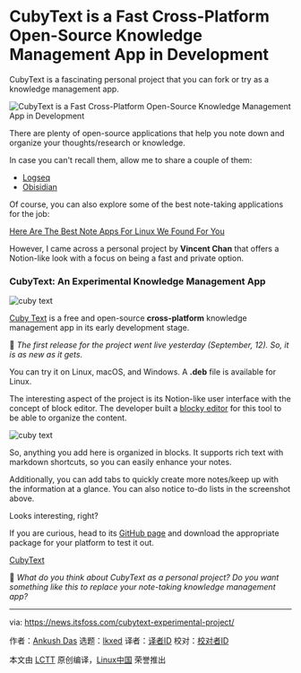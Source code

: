 [#]: subject: "CubyText is a Fast Cross-Platform Open-Source Knowledge Management App in Development"
[#]: via: "https://news.itsfoss.com/cubytext-experimental-project/"
[#]: author: "Ankush Das https://news.itsfoss.com/author/ankush/"
[#]: collector: "lkxed"
[#]: translator: "geekpi"
[#]: reviewer: " "
[#]: publisher: " "
[#]: url: " "

CubyText is a Fast Cross-Platform Open-Source Knowledge Management App in Development
======
CubyText is a fascinating personal project that you can fork or try as a knowledge management app.

![CubyText is a Fast Cross-Platform Open-Source Knowledge Management App in Development][1]

There are plenty of open-source applications that help you note down and organize your thoughts/research or knowledge.

In case you can't recall them, allow me to share a couple of them:

* [Logseq][2]
* [Obisidian][3]

Of course, you can also explore some of the best note-taking applications for the job:

[Here Are The Best Note Apps For Linux We Found For You][4]

However, I came across a personal project by **Vincent Chan** that offers a Notion-like look with a focus on being a fast and private option.

### CubyText: An Experimental Knowledge Management App

![cuby text][6]

[Cuby Text][7] is a free and open-source **cross-platform** knowledge management app in its early development stage.

📢 *The first release for the project went live yesterday (September, 12). So, it is as new as it gets.*

You can try it on Linux, macOS, and Windows. A **.deb** file is available for Linux.

The interesting aspect of the project is its Notion-like user interface with the concept of block editor. The developer built a [blocky editor][8] for this tool to be able to organize the content.

![cuby text][9]

So, anything you add here is organized in blocks. It supports rich text with markdown shortcuts, so you can easily enhance your notes.

Additionally, you can add tabs to quickly create more notes/keep up with the information at a glance. You can also notice to-do lists in the screenshot above.

Looks interesting, right?

If you are curious, head to its [GitHub page][10] and download the appropriate package for your platform to test it out.

[CubyText][11]

💬 *What do you think about CubyText as a personal project? Do you want something like this to replace your note-taking knowledge management app?*

--------------------------------------------------------------------------------

via: https://news.itsfoss.com/cubytext-experimental-project/

作者：[Ankush Das][a]
选题：[lkxed][b]
译者：[译者ID](https://github.com/译者ID)
校对：[校对者ID](https://github.com/校对者ID)

本文由 [LCTT](https://github.com/LCTT/TranslateProject) 原创编译，[Linux中国](https://linux.cn/) 荣誉推出

[a]: https://news.itsfoss.com/author/ankush/
[b]: https://github.com/lkxed
[1]: https://news.itsfoss.com/content/images/size/w1200/2022/09/cuby-text-ft.png
[2]: https://itsfoss.com/logseq/
[3]: https://itsfoss.com/obsidian-markdown-editor/
[4]: https://itsfoss.com/note-taking-apps-linux/
[6]: https://news.itsfoss.com/content/images/2022/09/cubytext.png
[7]: https://github.com/vincentdchan/CubyText
[8]: https://github.com/vincentdchan/blocky-editor
[9]: https://news.itsfoss.com/content/images/2022/09/cubytext-tabs.png
[10]: https://github.com/vincentdchan/CubyText
[11]: https://github.com/vincentdchan/CubyText

